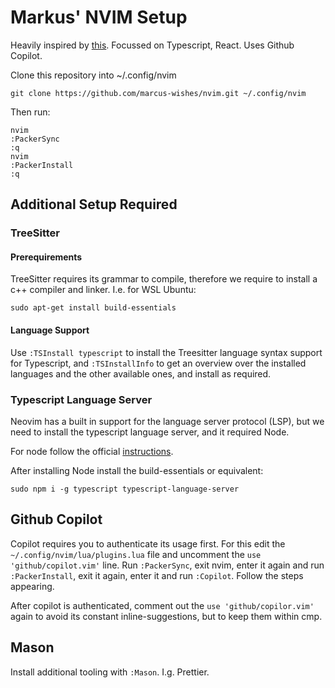 # Markus' NVIM Setup
Heavily inspired by [this](https://github.com/craftzdog/dotfiles-public/tree/master/.config/nvim).
Focussed on Typescript, React.
Uses Github Copilot.

Clone this repository into ~/.config/nvim
```
git clone https://github.com/marcus-wishes/nvim.git ~/.config/nvim
```

Then run:
```
nvim
:PackerSync
:q
nvim
:PackerInstall
:q
```

## Additional Setup Required

### TreeSitter

#### Prerequirements
TreeSitter requires its grammar to compile, therefore we require to install a c++ compiler and linker. 
I.e. for  WSL Ubuntu:

```
sudo apt-get install build-essentials
```

#### Language Support
Use `:TSInstall typescript` to install the Treesitter language syntax support for Typescript, and `:TSInstallInfo` to get an overview over the installed languages and the other available ones, and install as required.

### Typescript Language Server
Neovim has a built in support for the language server protocol (LSP), but we need to install the typescript language server, and it required Node.

For node follow the official [instructions](https://nodejs.org/en/). 

After installing Node install the build-essentials or equivalent:

```
sudo npm i -g typescript typescript-language-server
```

## Github Copilot
Copilot requires you to authenticate its usage first. For this edit the `~/.config/nvim/lua/plugins.lua` file and uncomment the `use 'github/copilot.vim'` line. 
Run `:PackerSync`, exit nvim, enter it again and run `:PackerInstall`, exit it again, enter it and run `:Copilot`. Follow the steps appearing.

After copilot is authenticated, comment out the `use 'github/copilor.vim'` again to avoid its constant inline-suggestions, but to keep them within cmp.

## Mason
Install additional tooling with `:Mason`.
I.g. Prettier.


